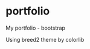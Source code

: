 # portfolio
My portfolio - bootstrap

Using breed2 theme by colorlib

<script type="text/javascript" src="//cdn.datacamp.com/dcl-react.js.gz"></script>
